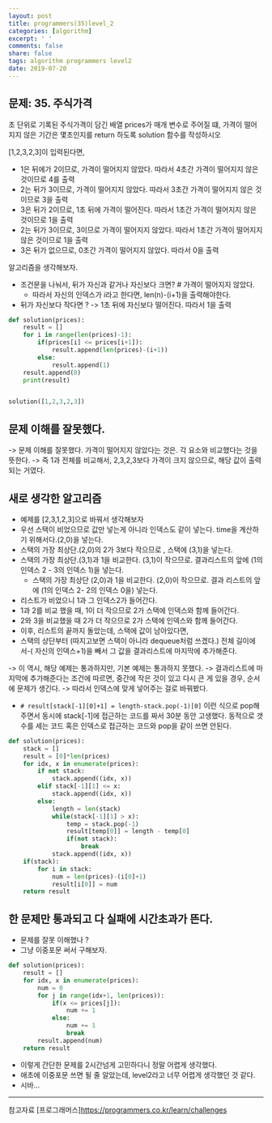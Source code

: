 ```yaml
---
layout: post
title: programmers(35)level_2
categories: [algorithm]
excerpt: ' '
comments: false
share: false
tags: algorithm programmers level2
date: 2019-07-20
---
```


## 문제: 35. 주식가격

초 단위로 기록된 주식가격이 담긴 배열 prices가 매개 변수로 주어질 떄, 가격이 떨어지지 않은 기간은 몇초인지를 return 하도록 solution 함수를 작성하시오

[1,2,3,2,3]이 입력된다면,

- 1은 뒤에가 2이므로, 가격이 떨어지지 않았다. 따라서 4초간 가격이 떨어지지 않은 것이므로 4를 출력
- 2는 뒤가 3이므로, 가격이 떨어지지 않았다. 따라서 3초간 가격이 떨어지지 않은 것이므로 3을 출력
- 3은 뒤가 2이므로, 1초 뒤에 가격이 떨어진다. 따라서 1초간 가격이 떨어지지 않은 것이므로 1을 출력
- 2는 뒤가 3이므로, 3이므로 가격이 떨어지지 않았다. 따라서 1초간 가격이 떨어지지 않은 것이므로 1을 출력
- 3은 뒤가 없으므로, 0초간 가격이 떨어지지 않았다. 따라서 0을 출력

알고리즘을 생각해보자.

- 조건문을 나눠서, 뒤가 자신과 같거나 자신보다 크면? # 가격이 떨어지지 않았다.
  - 따라서 자신의 인덱스가 i라고 한다면, len(n)-(i+1)을 출력해야한다.
- 뒤가 자신보다 작다면 ? -> 1초 뒤에 자신보다 떨어진다. 따라서 1을 출력

```python
def solution(prices):
    result = []
    for i in range(len(prices)-1):
        if(prices[i] <= prices[i+1]):
            result.append(len(prices)-(i+1))
        else:
            result.append(1)
    result.append(0)
    print(result)


solution([1,2,3,2,3])

```

## 문제 이해를 잘못했다.

-> 문제 이해를 잘못했다. 가격이 떨어지지 않았다는 것은. 각 요소와 비교했다는 것을 뜻한다.
-> 즉 1과 전체를 비교해서, 2,3,2,3보다 가격이 크지 않으므로, 해당 값이 출력되는 거였다.

## 새로 생각한 알고리즘

- 예제를 [2,3,1,2,3]으로 바꿔서 생각해보자
- 우선 스택이 비었으므로 값만 넣는게 아니라 인덱스도 같이 넣는다. time을 계산하기 위해서다.(2,0)을 넣는다.
- 스택의 가장 최상단.(2,0)의 2가 3보다 작으므로 , 스택에 (3,1)을 넣는다.
- 스택의 가장 최상단.(3,1)과 1을 비교한다. (3,1)이 작으므로. 결과리스트의 앞에 (1의 인덱스 2 - 3의 인덱스 1)을 넣는다.
  - 스택의 가장 최상단 (2,0)과 1을 비교한다. (2,0)이 작으므로. 결과 리스트의 앞에 (1의 인덱스 2- 2의 인덱스 0을) 넣는다.
- 리스트가 비었으니 1과 그 인덱스2가 들어간다.
- 1과 2를 비교 했을 때, 1이 더 작으므로 2가 스택에 인덱스와 함께 들어간다.
- 2와 3을 비교했을 때 2가 더 작으므로 2가 스택에 인덱스와 함께 들어간다.
- 이후, 리스트의 끝까지 돌았는데, 스택에 값이 남아있다면,
- 스택의 상단부터 (따지고보면 스택이 아니라 dequeue처럼 쓰겠다.) 전체 길이에서-( 자신의 인덱스+1)을 빼서 그 값을 결과리스트에 마지막에 추가해준다.

-> 이 역시, 해당 예제는 통과하지만, 기본 예제는 통과하지 못했다.
-> 결과리스트에 마지막에 추가해준다는 조건에 따르면, 중간에 작은 것이 있고 다시 큰 게 있을 경우, 순서에 문제가 생긴다.
-> 따라서 인덱스에 맞게 넣어주는 걸로 바꿔봤다.

- `# result[stack[-1][0]+1] = length-stack.pop(-1)[0]` 이런 식으로 pop해주면서 동시에 stack[-1]에 접근하는 코드를 짜서 30분 동안 고생했다. 동적으로 갯수를 세는 코드 혹은 인덱스로 접근하는 코드와 pop을 같이 쓰면 안된다.

```python
def solution(prices):
    stack = []
    result = [0]*len(prices)
    for idx, x in enumerate(prices):
        if not stack:
            stack.append((idx, x))
        elif stack[-1][1] <= x:
            stack.append((idx, x))
        else:
            length = len(stack)
            while(stack[-1][1] > x):
                temp = stack.pop(-1)
                result[temp[0]] = length - temp[0]
                if(not stack):
                    break
            stack.append((idx, x))
    if(stack):
        for i in stack:
            num = len(prices)-(i[0]+1)
            result[i[0]] = num
    return result

```

## 한 문제만 통과되고 다 실패에 시간초과가 뜬다.

- 문제를 잘못 이해했나 ?
- 그냥 이중포문 써서 구해보자.

```python
def solution(prices):
    result = []
    for idx, x in enumerate(prices):
        num = 0
        for j in range(idx+1, len(prices)):
            if(x <= prices[j]):
                num += 1
            else:
                num += 1
                break
        result.append(num)
    return result
```

- 이렇게 간단한 문제를 2시간넘게 고민하다니 정말 어렵게 생각했다.
- 애초에 이중포문 쓰면 될 줄 알았는데, level2라고 너무 어렵게 생각했던 것 같다.
- 시바...

---

참고자료
[프로그래머스]<https://programmers.co.kr/learn/challenges>
